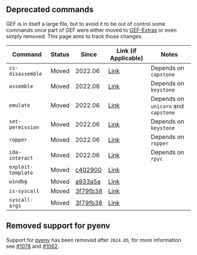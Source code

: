 ## Deprecated commands

GEF is in itself a large file, but to avoid it to be out of control some commands once part of GEF
were either moved to [GEF-Extras](https://github.com/hugsy/gef-extras) or even simply removed. This
page aims to track those changes.

| Command | Status | Since | Link (if Applicable) | Notes |
|--|--|--|--|--|
| `cs-disassemble` | Moved | 2022.06 | [Link](https://github.com/hugsy/gef-extras/blob/main/scripts/capstone.py) | Depends on `capstone` |
| `assemble` | Moved | 2022.06 | [Link](https://github.com/hugsy/gef-extras/blob/main/scripts/assemble.py) | Depends on `keystone` |
| `emulate` | Moved | 2022.06 | [Link](https://github.com/hugsy/gef-extras/blob/main/scripts/emulate/__init__.py) | Depends on `unicorn` and `capstone` |
| `set-permission` | Moved | 2022.06 | [Link](https://github.com/hugsy/gef-extras/blob/main/scripts/emulate/__init__.py) | Depends on `keystone` |
| `ropper` | Moved | 2022.06 | [Link](https://github.com/hugsy/gef-extras/blob/main/scripts/ropper.py) | Depends on `ropper` |
| `ida-interact` | Moved | 2022.06 | [Link](https://github.com/hugsy/gef-extras/blob/main/scripts/ida_interact.py) | Depends on `rpyc` |
| `exploit-template` | Moved | [c402900](https://github.com/hugsy/gef-extras/commit/c4029007994d5e508cb3df900b60821b0b61e0e5) | [Link](https://github.com/hugsy/gef-extras/blob/main/scripts/skel.py) | |
| `windbg` | Moved | [a933a5a](https://github.com/hugsy/gef-extras/commit/a933a5ac43933742d91f4e299eadf05e3e0670be) | [Link](https://github.com/hugsy/gef-extras/blob/main/scripts/windbg.py) | |
| `is-syscall` | Moved | [3f79fb38](https://github.com/hugsy/gef-extras/commit/3f79fb382aa9052d073698d40237f98982c5d2de) | [Link](https://github.com/hugsy/gef-extras/blob/main/scripts/syscall_args) | |
| `syscall-args` | Moved | [3f79fb38](https://github.com/hugsy/gef-extras/commit/3f79fb382aa9052d073698d40237f98982c5d2de) | [Link](https://github.com/hugsy/gef-extras/blob/main/scripts/syscall_args) | |

## Removed support for pyenv

Support for [pyenv](https://github.com/pyenv/pyenv) has been removed after `2024.05`, for more
information see [#1078](https://github.com/hugsy/gef/issues/1078) and [#1062](https://github.com/hugsy/gef/issues/1062).
